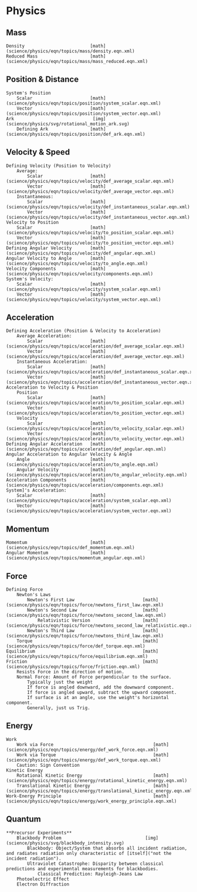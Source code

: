 # Physics

## Mass
	Density							[math](science/physics/eqn/topics/mass/density.eqn.xml)
	Reduced Mass					[math](science/physics/eqn/topics/mass/mass_reduced.eqn.xml)

## Position & Distance
	System's Position
		Scalar						[math](science/physics/eqn/topics/position/system_scalar.eqn.xml)
		Vector						[math](science/physics/eqn/topics/position/system_vector.eqn.xml)
	Ark								 [img](science/physics/svg/rotational_motion_ark.svg)
		Defining Ark				[math](science/physics/eqn/topics/position/def_ark.eqn.xml)
	

## Velocity & Speed
	Defining Velocity (Position to Velocity)
		Average:
			Scalar					[math](science/physics/eqn/topics/velocity/def_average_scalar.eqn.xml)
			Vector					[math](science/physics/eqn/topics/velocity/def_average_vector.eqn.xml)
		Instantaneous:
			Scalar					[math](science/physics/eqn/topics/velocity/def_instantaneous_scalar.eqn.xml)
			Vector					[math](science/physics/eqn/topics/velocity/def_instantaneous_vector.eqn.xml)
	Velocity to Position
		Scalar						[math](science/physics/eqn/topics/velocity/to_position_scalar.eqn.xml)
		Vector						[math](science/physics/eqn/topics/velocity/to_position_vector.eqn.xml)
	Defining Angular Velocity		[math](science/physics/eqn/topics/velocity/def_angular.eqn.xml)
	Angular Velocity to Angle		[math](science/physics/eqn/topics/velocity/to_angle.eqn.xml)
	Velocity Components				[math](science/physics/eqn/topics/velocity/components.eqn.xml)
	System's Velocity:
		Scalar						[math](science/physics/eqn/topics/velocity/system_scalar.eqn.xml)
		Vector						[math](science/physics/eqn/topics/velocity/system_vector.eqn.xml)


## Acceleration
	Defining Acceleration (Position & Velocity to Acceleration)
		Average Acceleration:
			Scalar					[math](science/physics/eqn/topics/acceleration/def_average_scalar.eqn.xml)
			Vector					[math](science/physics/eqn/topics/acceleration/def_average_vector.eqn.xml)
		Instantaneous Acceleration: 
			Scalar					[math](science/physics/eqn/topics/acceleration/def_instantaneous_scalar.eqn.xml)
			Vector					[math](science/physics/eqn/topics/acceleration/def_instantaneous_vector.eqn.xml)
	Acceleration to Velocity & Position
		Position
			Scalar					[math](science/physics/eqn/topics/acceleration/to_position_scalar.eqn.xml)
			Vector					[math](science/physics/eqn/topics/acceleration/to_position_vector.eqn.xml)
		Velocity
			Scalar					[math](science/physics/eqn/topics/acceleration/to_velocity_scalar.eqn.xml)
			Vector					[math](science/physics/eqn/topics/acceleration/to_velocity_vector.eqn.xml)
	Defining Angular Acceleration	[math](science/physics/eqn/topics/acceleration/def_angular.eqn.xml)
	Angular Acceleration to Angular Velocity & Angle
		Angle						[math](science/physics/eqn/topics/acceleration/to_angle.eqn.xml)
		Angular Velocity			[math](science/physics/eqn/topics/acceleration/to_angular_velocity.eqn.xml)
	Acceleration Components			[math](science/physics/eqn/topics/acceleration/components.eqn.xml)
	System]'s Acceleration: 
		Scalar						[math](science/physics/eqn/topics/acceleration/system_scalar.eqn.xml)
		Vector						[math](science/physics/eqn/topics/acceleration/system_vector.eqn.xml)
	
## Momentum
	Momentum						[math](science/physics/eqn/topics/def_momentum.eqn.xml)
	Angular Momentum				[math](science/physics/eqn/topics/momentum_angular.eqn.xml)

## Force 
	Defining Force
		Newton's Laws
			Newton's First Law							[math](science/physics/eqn/topics/force/newtons_first_law.eqn.xml)
			Newton's Second Law							[math](science/physics/eqn/topics/force/newtons_second_law.eqn.xml)
				Relativistic Version					[math](science/physics/eqn/topics/force/newtons_second_law_relativistic.eqn.xml)
			Newton's Third Law							[math](science/physics/eqn/topics/force/newtons_third_law.eqn.xml)
		Torque											[math](science/physics/eqn/topics/force/def_torque.eqn.xml)
	Equilibrium											[math](science/physics/eqn/topics/force/equilibrium.eqn.xml)
	Friction											[math](science/physics/eqn/topics/force/friction.eqn.xml)
		Resists Force in the direction of motion. 
		Normal Force: Amount of Force perpendicular to the surface.
			Typically just the weight
			If force is angled downward, add the downward component.
			If force is angled upward, subtract the upward component.
			If surface is at an angle, use the weight's horizontal component.
			Generally, just us Trig.
	
## Energy
	Work
		Work via Force										[math](science/physics/eqn/topics/energy/def_work_force.eqn.xml)
		Work via Torque										[math](science/physics/eqn/topics/energy/def_work_torque.eqn.xml)
		Caution: Sign Convention
	Kinetic Energy
		Rotational Kinetic Energy							[math](science/physics/eqn/topics/energy/rotational_kinetic_energy.eqn.xml)
		Translational Kinetic Energy						[math](science/physics/eqn/topics/energy/translational_kinetic_energy.eqn.xml)
	Work-Energy Principle									[math](science/physics/eqn/topics/energy/work_energy_principle.eqn.xml)

## Quantum
	**Precursor Experiments**
		Blackbody Problem								 [img](science/physics/svg/blackbody_intensity.svg)
			Blackbody: Object/System that absorbs all incident radiation, and radiates radiation only characteristic of [itself]("not the incident radiation").
			Ultraviolet Catastrophe: Disparity between classical predictions and experimental measurements for blackbodies.
				Classical Prediction: Rayleigh-Jeans Law
		Photoelectric Effect
		Electron Diffraction